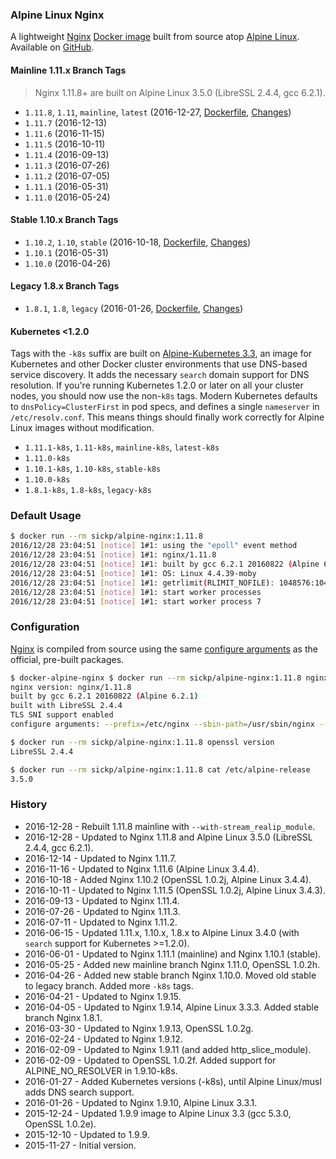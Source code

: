 ### Alpine Linux Nginx

A lightweight [Nginx][nginx] [Docker image][dockerhub_project] built from source atop [Alpine Linux][alpine_linux]. Available on [GitHub][github_project].

#### Mainline 1.11.x Branch Tags

> Nginx 1.11.8+ are built on Alpine Linux 3.5.0 (LibreSSL 2.4.4, gcc 6.2.1).

- `1.11.8`, `1.11`, `mainline`, `latest` (2016-12-27, [Dockerfile](https://github.com/sickp/docker-alpine-nginx/tree/master/versions/1.11.8/Dockerfile), [Changes][nginx_changes])
- `1.11.7` (2016-12-13)
- `1.11.6` (2016-11-15)
- `1.11.5` (2016-10-11)
- `1.11.4` (2016-09-13)
- `1.11.3` (2016-07-26)
- `1.11.2` (2016-07-05)
- `1.11.1` (2016-05-31)
- `1.11.0` (2016-05-24)

#### Stable 1.10.x Branch Tags

- `1.10.2`, `1.10`, `stable` (2016-10-18, [Dockerfile](https://github.com/sickp/docker-alpine-nginx/tree/master/versions/1.10.2/Dockerfile), [Changes][nginx_changes_1_10])
- `1.10.1` (2016-05-31)
- `1.10.0` (2016-04-26)

#### Legacy 1.8.x Branch Tags

- `1.8.1`, `1.8`, `legacy` (2016-01-26, [Dockerfile](https://github.com/sickp/docker-alpine-nginx/tree/master/versions/1.8.1/Dockerfile), [Changes][nginx_changes_1_8])

#### Kubernetes <1.2.0

Tags with the `-k8s` suffix are built on [Alpine-Kubernetes 3.3][alpine_kubernetes], an image for Kubernetes and other Docker cluster environments that use DNS-based service discovery. It adds the necessary `search` domain support for DNS resolution. If you're running Kubernetes 1.2.0 or later on all your cluster nodes, you should now use the non-`k8s` tags. Modern Kubernetes defaults to `dnsPolicy=ClusterFirst` in pod specs, and defines a single `nameserver` in `/etc/resolv.conf`. This means things should finally work correctly for Alpine Linux images without modification.

 - `1.11.1-k8s`, `1.11-k8s`, `mainline-k8s`, `latest-k8s`
 - `1.11.0-k8s`
 - `1.10.1-k8s`, `1.10-k8s`, `stable-k8s`
 - `1.10.0-k8s`
 - `1.8.1-k8s`, `1.8-k8s`, `legacy-k8s`

### Default Usage

```bash
$ docker run --rm sickp/alpine-nginx:1.11.8
2016/12/28 23:04:51 [notice] 1#1: using the "epoll" event method
2016/12/28 23:04:51 [notice] 1#1: nginx/1.11.8
2016/12/28 23:04:51 [notice] 1#1: built by gcc 6.2.1 20160822 (Alpine 6.2.1)
2016/12/28 23:04:51 [notice] 1#1: OS: Linux 4.4.39-moby
2016/12/28 23:04:51 [notice] 1#1: getrlimit(RLIMIT_NOFILE): 1048576:1048576
2016/12/28 23:04:51 [notice] 1#1: start worker processes
2016/12/28 23:04:51 [notice] 1#1: start worker process 7
```

### Configuration

[Nginx][nginx] is compiled from source using the same [configure arguments][nginx_configure] as the official, pre-built packages.

```bash
$ docker-alpine-nginx $ docker run --rm sickp/alpine-nginx:1.11.8 nginx -V
nginx version: nginx/1.11.8
built by gcc 6.2.1 20160822 (Alpine 6.2.1)
built with LibreSSL 2.4.4
TLS SNI support enabled
configure arguments: --prefix=/etc/nginx --sbin-path=/usr/sbin/nginx --conf-path=/etc/nginx/nginx.conf --error-log-path=/var/log/nginx/error.log --http-log-path=/var/log/nginx/access.log --pid-path=/var/run/nginx.pid --lock-path=/var/run/nginx.lock --http-client-body-temp-path=/var/cache/nginx/client_temp --http-proxy-temp-path=/var/cache/nginx/proxy_temp --http-fastcgi-temp-path=/var/cache/nginx/fastcgi_temp --http-uwsgi-temp-path=/var/cache/nginx/uwsgi_temp --http-scgi-temp-path=/var/cache/nginx/scgi_temp --user=nginx --group=nginx --with-http_ssl_module --with-http_realip_module --with-http_addition_module --with-http_sub_module --with-http_dav_module --with-http_flv_module --with-http_mp4_module --with-http_gunzip_module --with-http_gzip_static_module --with-http_random_index_module --with-http_secure_link_module --with-http_stub_status_module --with-http_auth_request_module --with-threads --with-stream --with-stream_ssl_module --with-http_slice_module --with-mail --with-mail_ssl_module --with-file-aio --with-http_v2_module --with-ipv6 --with-stream_realip_module

$ docker run --rm sickp/alpine-nginx:1.11.8 openssl version
LibreSSL 2.4.4

$ docker run --rm sickp/alpine-nginx:1.11.8 cat /etc/alpine-release
3.5.0
```

### History

- 2016-12-28 - Rebuilt 1.11.8 mainline with `--with-stream_realip_module`.
- 2016-12-28 - Updated to Nginx 1.11.8 and Alpine Linux 3.5.0 (LibreSSL 2.4.4, gcc 6.2.1).
- 2016-12-14 - Updated to Nginx 1.11.7.
- 2016-11-16 - Updated to Nginx 1.11.6 (Alpine Linux 3.4.4).
- 2016-10-18 - Added Nginx 1.10.2 (OpenSSL 1.0.2j, Alpine Linux 3.4.4).
- 2016-10-11 - Updated to Nginx 1.11.5 (OpenSSL 1.0.2j, Alpine Linux 3.4.3).
- 2016-09-13 - Updated to Nginx 1.11.4.
- 2016-07-26 - Updated to Nginx 1.11.3.
- 2016-07-11 - Updated to Nginx 1.11.2.
- 2016-06-15 - Updated 1.11.x, 1.10.x, 1.8.x to Alpine Linux 3.4.0 (with `search` support for Kubernetes >=1.2.0).
- 2016-06-01 - Updated to Nginx 1.11.1 (mainline) and Nginx 1.10.1 (stable).
- 2016-05-25 - Added new mainline branch Nginx 1.11.0, OpenSSL 1.0.2h.
- 2016-04-26 - Added new stable branch Nginx 1.10.0. Moved old stable to legacy branch. Added more `-k8s` tags.
- 2016-04-21 - Updated to Nginx 1.9.15.
- 2016-04-05 - Updated to Nginx 1.9.14, Alpine Linux 3.3.3. Added stable branch Nginx 1.8.1.
- 2016-03-30 - Updated to Nginx 1.9.13, OpenSSL 1.0.2g.
- 2016-02-24 - Updated to Nginx 1.9.12.
- 2016-02-09 - Updated to Nginx 1.9.11 (and added http_slice_module).
- 2016-02-09 - Updated to OpenSSL 1.0.2f. Added support for ALPINE_NO_RESOLVER in 1.9.10-k8s.
- 2016-01-27 - Added Kubernetes versions (-k8s), until Alpine Linux/musl adds DNS search support.
- 2016-01-26 - Updated to Nginx 1.9.10, Alpine Linux 3.3.1.
- 2015-12-24 - Updated 1.9.9 image to Alpine Linux 3.3 (gcc 5.3.0, OpenSSL 1.0.2e).
- 2015-12-10 - Updated to 1.9.9.
- 2015-11-27 - Initial version.

[alpine_kubernetes]:   https://hub.docker.com/r/janeczku/alpine-kubernetes/
[alpine_linux]:        https://hub.docker.com/_/alpine/
[dockerhub_project]:   https://hub.docker.com/r/sickp/alpine-nginx/
[github_project]:      https://github.com/sickp/docker-alpine-nginx/
[nginx]:               http://nginx.org/
[nginx_changes]:       http://nginx.org/en/CHANGES
[nginx_changes_1_8]:   http://nginx.org/en/CHANGES-1.8
[nginx_changes_1_10]:  http://nginx.org/en/CHANGES-1.10
[nginx_configure]:     http://nginx.org/en/linux_packages.html#mainline
